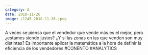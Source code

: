 ```yaml
--- 
category: A 
date: 2018-11-26 
image: /1245_2018-11-26.jpeg 
--- 
```


A veces se piensa que el vendedor que vende más es el mejor, pero ¿estamos siendo justos? ¿Y si las zonas en las que venden son muy distintas? Es importante aplicar la matemática a la hora de definir la eficiencia de los vendedores #CONENTO #ANALYTICS